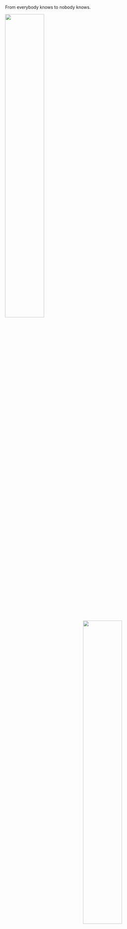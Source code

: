 From everybody knows to nobody knows.

<!--
**shuo-ouyang/shuo-ouyang** is a ✨ _special_ ✨ repository because its `README.md` (this file) appears on your GitHub profile.

Here are some ideas to get you started:

- 🔭 I’m currently working on ...
- 🌱 I’m currently learning ...
- 👯 I’m looking to collaborate on ...
- 🤔 I’m looking for help with ...
- 💬 Ask me about ...
- 📫 How to reach me: ...
- 😄 Pronouns: ...
- ⚡ Fun fact: ...
-->

<img align="left" width="50%" src="https://github-readme-stats.vercel.app/api/top-langs/?username=shuo-ouyang">

[<img align="right" width="50%" src="https://github-readme-stats.vercel.app/api?username=shuo-ouyang&theme=dark&show_icons=true">](https://metrics.lecoq.io/ouuan?template=classic)
